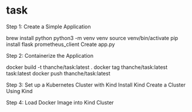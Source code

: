 # task

Step 1: Create a Simple Application

brew install python
python3 -m venv venv
source venv/bin/activate
pip install flask prometheus_client
Create app.py

Step 2: Containerize the Application

docker build -t thanche/task:latest .
docker tag thanche/task:latest task:latest
docker push thanche/task:latest


Step 3: Set up a Kubernetes Cluster with Kind
Install Kind
Create a Cluster Using Kind

Step 4: Load Docker Image into Kind Cluster